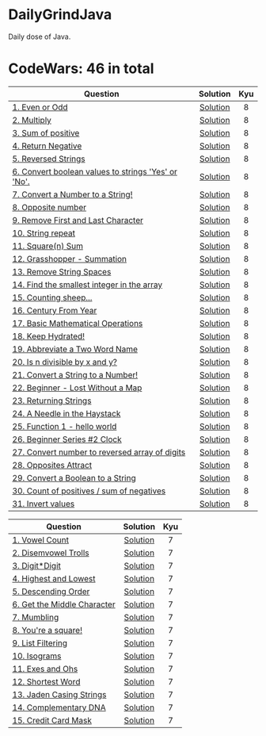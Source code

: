 # DailyGrindJava
Daily dose of Java.

# CodeWars: 46 in total

| Question | Solution | Kyu |
|------------------------------------------------------------------------------------------------------------------------------------------------------------|:---------------------------------------------------------------------------------------------------------------------------------:|:----------:|
| [1. Even or Odd](https://www.codewars.com/kata/53da3dbb4a5168369a0000fe) | [Solution](https://github.com/HumansDoNotWantImmortality/DailyGrindJava/blob/master/src/codewars/kyu8/EvenOrOdd.java) | 8 |
| [2. Multiply](https://www.codewars.com/kata/50654ddff44f800200000004) | [Solution](https://github.com/HumansDoNotWantImmortality/DailyGrindJava/blob/master/src/codewars/kyu8/Multiply.java) | 8 |
| [3. Sum of positive](https://www.codewars.com/kata/5715eaedb436cf5606000381) | [Solution](https://github.com/HumansDoNotWantImmortality/DailyGrindJava/blob/master/src/codewars/kyu8/Positive.java) | 8 |
| [4. Return Negative](https://www.codewars.com/kata/55685cd7ad70877c23000102) | [Solution](https://github.com/HumansDoNotWantImmortality/DailyGrindJava/blob/master/src/codewars/kyu8/ReturnNegative.java) | 8 |
| [5. Reversed Strings](https://www.codewars.com/kata/5168bb5dfe9a00b126000018/java) | [Solution](https://github.com/HumansDoNotWantImmortality/DailyGrindJava/blob/master/src/codewars/kyu8/ReversedStrings.java) | 8 |
| [6. Convert boolean values to strings 'Yes' or 'No'.](https://www.codewars.com/kata/53369039d7ab3ac506000467/java) | [Solution](https://github.com/HumansDoNotWantImmortality/DailyGrindJava/blob/master/src/codewars/kyu8/YesOrNo.java) | 8 |
| [7. Convert a Number to a String!](https://www.codewars.com/kata/5265326f5fda8eb1160004c8) | [Solution](https://github.com/HumansDoNotWantImmortality/DailyGrindJava/blob/master/src/codewars/kyu8/ConvertNumberToString.java) | 8 |
| [8. Opposite number](https://www.codewars.com/kata/56dec885c54a926dcd001095) | [Solution](https://github.com/HumansDoNotWantImmortality/DailyGrindJava/blob/master/src/codewars/kyu8/OppositeNumber.java) | 8 |
| [9. Remove First and Last Character](https://www.codewars.com/kata/56bc28ad5bdaeb48760009b0) | [Solution](https://github.com/HumansDoNotWantImmortality/DailyGrindJava/blob/master/src/codewars/kyu8/RemoveChars.java) | 8 |
| [10. String repeat](https://www.codewars.com/kata/57a0e5c372292dd76d000d7e) | [Solution](https://github.com/HumansDoNotWantImmortality/DailyGrindJava/blob/master/src/codewars/kyu8/StringRepeat.java) | 8 |
| [11. Square(n) Sum](https://www.codewars.com/kata/515e271a311df0350d00000f) | [Solution](https://github.com/HumansDoNotWantImmortality/DailyGrindJava/blob/master/src/codewars/kyu8/SquareNSum.java) | 8 |
| [12. Grasshopper - Summation](https://www.codewars.com/kata/55d24f55d7dd296eb9000030) | [Solution](https://github.com/HumansDoNotWantImmortality/DailyGrindJava/blob/master/src/codewars/kyu8/GrassHopper.java) | 8 |
| [13. Remove String Spaces](https://www.codewars.com/kata/57eae20f5500ad98e50002c5) | [Solution](https://github.com/HumansDoNotWantImmortality/DailyGrindJava/blob/master/src/codewars/kyu8/RemoveStringSpaces.java) | 8 |
| [14. Find the smallest integer in the array](https://www.codewars.com/kata/55a2d7ebe362935a210000b2) | [Solution](https://github.com/HumansDoNotWantImmortality/DailyGrindJava/blob/master/src/codewars/kyu8/SmallestIntegerFinder.java) | 8 |
| [15. Counting sheep...](https://www.codewars.com/kata/54edbc7200b811e956000556) | [Solution](https://github.com/HumansDoNotWantImmortality/DailyGrindJava/blob/master/src/codewars/kyu8/Counter.java) | 8 |
| [16. Century From Year](https://www.codewars.com/kata/5a3fe3dde1ce0e8ed6000097) | [Solution](https://github.com/HumansDoNotWantImmortality/DailyGrindJava/blob/master/src/codewars/kyu8/CenturyFromYear.java) | 8 |
| [17. Basic Mathematical Operations](https://www.codewars.com/kata/57356c55867b9b7a60000bd7) | [Solution](https://github.com/HumansDoNotWantImmortality/DailyGrindJava/blob/master/src/codewars/kyu8/BasicOperations.java) | 8 |
| [18. Keep Hydrated!](https://www.codewars.com/kata/582cb0224e56e068d800003c) | [Solution](https://github.com/HumansDoNotWantImmortality/DailyGrindJava/blob/master/src/codewars/kyu8/KeepHydrated.java) | 8 |
| [19. Abbreviate a Two Word Name](https://www.codewars.com/kata/57eadb7ecd143f4c9c0000a3) | [Solution](https://github.com/HumansDoNotWantImmortality/DailyGrindJava/blob/master/src/codewars/kyu8/AbbreviateTwoWords.java) | 8 |
| [20. Is n divisible by x and y?](https://www.codewars.com/kata/5545f109004975ea66000086) | [Solution](https://github.com/HumansDoNotWantImmortality/DailyGrindJava/blob/master/src/codewars/kyu8/DivisibleNb.java) | 8 |
| [21. Convert a String to a Number!](https://www.codewars.com/kata/544675c6f971f7399a000e79) | [Solution](https://github.com/HumansDoNotWantImmortality/DailyGrindJava/blob/master/src/codewars/kyu8/StringToNumber.java) | 8 |
| [22. Beginner - Lost Without a Map](https://www.codewars.com/kata/57f781872e3d8ca2a000007e) | [Solution](https://github.com/HumansDoNotWantImmortality/DailyGrindJava/blob/master/src/codewars/kyu8/Maps.java) | 8 |
| [23. Returning Strings](https://www.codewars.com/kata/55a70521798b14d4750000a4) | [Solution](https://github.com/HumansDoNotWantImmortality/DailyGrindJava/blob/master/src/codewars/kyu8/ReturningStrings.java) | 8 |
| [24. A Needle in the Haystack](https://www.codewars.com/kata/56676e8fabd2d1ff3000000c) | [Solution](https://github.com/HumansDoNotWantImmortality/DailyGrindJava/blob/master/src/codewars/kyu8/A_NeedleInTheHaystack.java) | 8 |
| [25. Function 1 - hello world](https://www.codewars.com/kata/523b4ff7adca849afe000035) | [Solution](https://github.com/HumansDoNotWantImmortality/DailyGrindJava/blob/master/src/codewars/kyu8/HelloWorld.java) | 8 |
| [26. Beginner Series #2 Clock](https://www.codewars.com/kata/55f9bca8ecaa9eac7100004a) | [Solution](https://github.com/HumansDoNotWantImmortality/DailyGrindJava/blob/master/src/codewars/kyu8/Clock.java) | 8 |
| [27. Convert number to reversed array of digits](https://www.codewars.com/kata/5583090cbe83f4fd8c000051) | [Solution](https://github.com/HumansDoNotWantImmortality/DailyGrindJava/blob/master/src/codewars/kyu8/ConvertNumberToReversedArrayOfDigits.java) | 8 |
| [28. Opposites Attract](https://www.codewars.com/kata/555086d53eac039a2a000083/java) | [Solution](https://github.com/HumansDoNotWantImmortality/DailyGrindJava/blob/master/src/codewars/kyu8/OppositesAttract.java) | 8 |
| [29. Convert a Boolean to a String](https://www.codewars.com/kata/551b4501ac0447318f0009cd) | [Solution](https://github.com/HumansDoNotWantImmortality/DailyGrindJava/blob/master/src/codewars/kyu8/BooleanToString.java) | 8 |
| [30. Count of positives / sum of negatives](https://www.codewars.com/kata/576bb71bbbcf0951d5000044) | [Solution](https://github.com/HumansDoNotWantImmortality/DailyGrindJava/blob/master/src/codewars/kyu8/CountOfPositives_SumOfNegatives.java) | 8 |
| [31. Invert values](https://www.codewars.com/kata/5899dc03bc95b1bf1b0000ad) | [Solution](https://github.com/HumansDoNotWantImmortality/DailyGrindJava/blob/master/src/codewars/kyu8/InvertValues.java) | 8 |

| Question | Solution | Kyu |
|------------------------------------------------------------------------------------------------------------------------------------------------------------|:---------------------------------------------------------------------------------------------------------------------------------:|:----------:|
| [1. Vowel Count](https://www.codewars.com/kata/54ff3102c1bad923760001f3) | [Solution](https://github.com/HumansDoNotWantImmortality/DailyGrindJava/blob/master/src/codewars/kyu7/Vowels.java) | 7 |
| [2. Disemvowel Trolls](https://www.codewars.com/kata/52fba66badcd10859f00097e) | [Solution](https://github.com/HumansDoNotWantImmortality/DailyGrindJava/blob/master/src/codewars/kyu7/Troll.java) | 7 |
| [3. Digit*Digit](https://www.codewars.com/kata/546e2562b03326a88e000020) | [Solution](https://github.com/HumansDoNotWantImmortality/DailyGrindJava/blob/master/src/codewars/kyu7/SquareDigit.java) | 7 |
| [4. Highest and Lowest](https://www.codewars.com/kata/554b4ac871d6813a03000035) | [Solution](https://github.com/HumansDoNotWantImmortality/DailyGrindJava/blob/master/src/codewars/kyu7/HighestAndLowest.java) | 7 |
| [5. Descending Order](https://www.codewars.com/kata/5467e4d82edf8bbf40000155) | [Solution](https://github.com/HumansDoNotWantImmortality/DailyGrindJava/blob/master/src/codewars/kyu7/DescendingOrder.java) | 7 |
| [6. Get the Middle Character](https://www.codewars.com/kata/56747fd5cb988479af000028) | [Solution](https://github.com/HumansDoNotWantImmortality/DailyGrindJava/blob/master/src/codewars/kyu7/GetTheMiddleCharacter.java) | 7 |
| [7. Mumbling](https://www.codewars.com/kata/5667e8f4e3f572a8f2000039/java) | [Solution](https://github.com/HumansDoNotWantImmortality/DailyGrindJava/blob/master/src/codewars/kyu7/Accumul.java) | 7 |
| [8. You're a square!](https://www.codewars.com/kata/54c27a33fb7da0db0100040e) | [Solution](https://github.com/HumansDoNotWantImmortality/DailyGrindJava/blob/master/src/codewars/kyu7/Square.java) | 7 |
| [9. List Filtering](https://www.codewars.com/kata/53dbd5315a3c69eed20002dd) | [Solution](https://github.com/HumansDoNotWantImmortality/DailyGrindJava/blob/master/src/codewars/kyu7/ListFiltering.java) | 7 |
| [10. Isograms](https://www.codewars.com/kata/54ba84be607a92aa900000f1) | [Solution](https://github.com/HumansDoNotWantImmortality/DailyGrindJava/blob/master/src/codewars/kyu7/isogram.java) | 7 |
| [11. Exes and Ohs](https://www.codewars.com/kata/55908aad6620c066bc00002a) | [Solution](https://github.com/HumansDoNotWantImmortality/DailyGrindJava/blob/master/src/codewars/kyu7/XO.java) | 7 |
| [12. Shortest Word](https://www.codewars.com/kata/57cebe1dc6fdc20c57000ac9) | [Solution](https://github.com/HumansDoNotWantImmortality/DailyGrindJava/blob/master/src/codewars/kyu7/ShortestWord.java) | 7 |
| [13. Jaden Casing Strings](https://www.codewars.com/kata/5390bac347d09b7da40006f6/java) | [Solution](https://github.com/HumansDoNotWantImmortality/DailyGrindJava/blob/master/src/codewars/kyu7/JadenCase.java) | 7 |
| [14. Complementary DNA](https://www.codewars.com/kata/554e4a2f232cdd87d9000038) | [Solution](https://github.com/HumansDoNotWantImmortality/DailyGrindJava/blob/master/src/codewars/kyu7/DnaStrand.java) | 7 |
| [15. Credit Card Mask](https://www.codewars.com/kata/5412509bd436bd33920011bc/solutions/java) | [Solution](https://github.com/HumansDoNotWantImmortality/DailyGrindJava/blob/master/src/codewars/kyu7/Maskify.java) | 7 |

